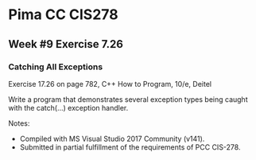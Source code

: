 # Pima CC CIS278
## Week #9 Exercise 7.26
### Catching All Exceptions

Exercise 17.26 on page 782, C++ How to Program, 10/e, Deitel

Write a program that demonstrates several exception types being caught with the catch(...) exception handler.

Notes:
* Compiled with MS Visual Studio 2017 Community (v141).
* Submitted in partial fulfillment of the requirements of PCC CIS-278.
